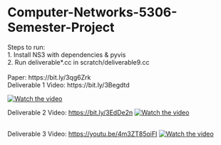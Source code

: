 <h1>Computer-Networks-5306-Semester-Project</h1>
Steps to run:<br>
1. Install NS3 with dependencies & pyvis<br>
2. Run deliverable*.cc in scratch/deliverable9.cc<br><br>
Paper: https://bit.ly/3qg6Zrk<br>
Deliverable 1 Video: https://bit.ly/3Begdtd

[![Watch the video](https://i.imgur.com/yrnnPMw.png)](https://bit.ly/3Begdtd)

Deliverable 2 Video: https://bit.ly/3EdDe2n
[![Watch the video](https://i.imgur.com/LRCHqSH.png)](https://bit.ly/3EdDe2n)<br><br>

Deliverable 3 Video: https://youtu.be/4m3ZT85oiFI
[![Watch the video](https://i.imgur.com/mnsK9sb.png)](https://youtu.be/4m3ZT85oiFI)<br><br>


